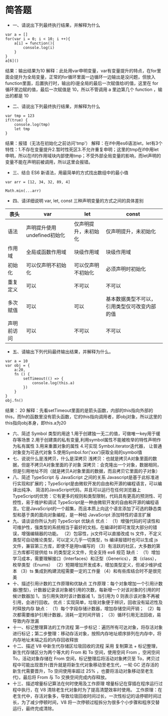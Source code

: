 # 简答题
- 一、请说出下列最终执行结果，并解释为什么 
```
var a = []
for(var i = 0; i < 10; i ++){
    a[i] = function(){
        console.log(i)
    }
}
a[6]()
```
结果：输出结果为10
解释：此处用var申明变量，var有变量提升的特点，在for里面会提升为全局变量，正常的for循环里面一边循环一边输出是没问题，但放入
function里面，后置执行时，输出的i是全局的最后一次赋值给i的值，这里在 for 循环里边赋的值，最后一次赋值是 10，所以不管调用 
a 里边第几个 function ，输出的都是 10
- 二、请说出下列最终执行结果，并解释为什么
```
var tmp = 123
if(true) {
    console.log(tmp)
    let tmp
}
```
结果：报错（无法在初始化之前访问'tmp'）
解释：在if中用es6语法let，let有3个特性：1.不存在变量提升2.暂时性死区3.不允许重复申明；这里的tmp在if中用let申明，所以在if的作用域块内部使用tmp；不受外部全局变量的影响，而let声明的变量不能在声明前被调用，所以这里会报错。
- 三、结合 ES6 新语法，用最简单的方式找出数组中的最小值
```
var arr = [12, 34, 32, 89, 4]

Math.min(...arr)
```
- 四、请详细说明 var, let, const 三种声明变量的方式之间的具体差别

 表头  | var  | let | const
 ---- | ----- | ------ | -------
 语法  | 声明提升使用undefined初始化 | 仅声明提升，未初始化  | 仅声明提升，未初始化 
 作用域 | 全局或函数作用域 | 块级作用域 | 块级作用域
 初始化 | 可以仅声明不初始化 | 可以仅声明不初始化 | 必须声明时初始化
 重复定义 | 可以 | 不可以 | 不可以
 多次赋值 | 可以 | 可以 | 基本数据类型不可以，引用类型仅可改变内部的值
 声明前访问 | 可以 | 不可以 | 不可以

- 五、请输出下列代码最终输出结果，并解释为什么。
```
var a = 10
var obj = {
    a:20,
    fn () {
        setTimeout(() => {
            console.log(this.a)
        })
    }
}
obj.fn()
```
结果： 20
解释：先看setTimeout里面的是箭头函数，内部的this指向外部的this，而fn的函数里没有箭头函数，它的this指向调用者，即obj对象，所以这里的this指向obj本身，即this.a为20
- 六、简述 Symbol 类型的用途
1.用于创建独一无二的值，可做唯一key用于缓存等场景
2.用于创建类的私有变量,利用symbol属性不能被枚举的特性声明作为私有属性
3.用来重置对象的属性
4.可实现 Symbol.iterator迭代器， 让普通对象变为可迭代对象
5.使用Symbol.for(‘xxx’)获取全局的symbol值
- 七、说说什么是浅拷贝，什么是深拷贝
浅拷贝：也就是拷贝A对象里面的数据，但是不拷贝A对象里面的子对象
深拷贝：会克隆出一个对象，数据相同，但是引用地址不同（就是拷贝A对象里面的数据，而且拷贝它里面的子对象）
- 八、简述 TypeScript 与 JavaScript 之间的关系
Javascript是基于此标准进行实现和扩展的；TypeScript是由微软开发的自由和开源的编程语言，可以编译出纯净、 简洁的JavaScript代码，并且可以运行在任何浏览器上
TypeScript的优势：它有更多的规则和类型限制，代码具有更高的预测性、可控性，易于维护和调试
TypeScript是一种由微软开发的自由和开源的编程语言。它是JavaScript的一个超集，而且本质上向这个语言添加了可选的静态类型和基于类的面向对象编程，是一种给 JavaScript 添加特性的语言扩展
- 九、请谈谈你所认为的 TypeScript 优缺点
优点：
（1）增强代码的可读性和可维护性，强类型的系统相当于最好的文档，在编译时即可发现大部分的错误，增强编辑器的功能。
（2）包容性，js文件可以直接改成 ts 文件，不定义类型可自动推论类型，可以定义几乎一切类型，ts 编译报错时也可以生成 js 文件，兼容第三方库，即使不是用ts编写的
（3）有活跃的社区，大多数的第三方库都可提供给 ts 的类型定义文件，完全支持 es6 规范
缺点：
（1）增加学习成本，需要理解接口（Interfaces）和泛型（Generics），类（class），枚举类型（Enums）
（2）短期增加开发成本，增加类型定义，但减少维护成本
（3）ts 集成到构建流程需要一定的工作量
（4）和有些库结合时不是很完美
- 十、描述引用计数的工作原理和优缺点
工作原理：每个对象增加一个引用计数器(整型)，计数器记录该对象被引用的次数，每新增一个对该对象的引用的时候计数器加 1，当引用失效时该计数器减 1，当引用为 0 则表示该对象不再被引用，会进行回收。
优点：实现简单，垃圾对象便于辨识，回收没有延迟性及时释放内存
缺点：
（1）每个字段存储计数器，增加存储空间开销；
（2）每次都需要维护引用计数器，消耗一定时间开销；
（3）循环引用无法回收，易导致内存泄漏
- 十一、标记整理算法的工作流程
第一步标记：遍历所有可达对象，将存活对象进行标记；第二步整理：移动存活对象，按照内存地址顺序排列在内存中，将内存地址末端之后的内存回收释放
- 十二、描述 V8 中新生代存储区垃圾回收的流程
采用 复制算法 + 标记整理，新生代存储区分为两个等大的 From 和 To 空间，使用空间 From ，空闲空间 To，活动对象存储在 From 空间，标记整理后将活动对象拷贝至 To，拷贝过程中可能出现晋升(晋升就是将新生代对象移动至老生代，一轮 GC 还存活的新生代需要晋升，To 空间使用率超过 25% ，也要将活动对象移动至老生代)，最后将 From 与 To 交换空间完成内存释放。
- 十三、描述增量标记算法在何时使用及工作原理
增量标记在穿插在程序运行过程中执行，在 V8 清除老生代对象时为了提高清楚效率时使用。
工作原理：在老生代中，存活对象多，导致垃圾回收时间过长，一次性标记的话停顿时间过长，为了减少停顿时间，V8 将一次停顿过程拆分为很多个小步骤和程序交替运行，最终完成清除。
